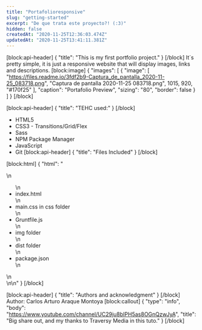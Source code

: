```yaml
---
title: "Portafolioresponsive"
slug: "getting-started"
excerpt: "De que trata este proyecto?! (:3)"
hidden: false
createdAt: "2020-11-25T12:36:03.474Z"
updatedAt: "2020-11-25T13:41:11.381Z"
---
```

[block:api-header]
{
  "title": "This is my first portfolio project."
}
[/block]
It´s pretty simple, it is just a responsive website that will display images, links and descriptions.
[block:image]
{
  "images": [
    {
      "image": [
        "https://files.readme.io/3fdf2b9-Captura_de_pantalla_2020-11-25_083718.png",
        "Captura de pantalla 2020-11-25 083718.png",
        1015,
        920,
        "#170f25"
      ],
      "caption": "Portafolio Preview",
      "sizing": "80",
      "border": false
    }
  ]
}
[/block]

[block:api-header]
{
  "title": "TEHC used:"
}
[/block]
* HTML5
* CSS3 - Transitions/Grid/Flex
* Sass
* NPM Package Manager
* JavaScript
* Git
[block:api-header]
{
  "title": "Files Included"
}
[/block]

[block:html]
{
  "html": "<div>\n  <ul>\n    <li>index.html</li>\n    <li> main.css in css folder</li>\n    <li>Gruntfile.js</li>\n    <li>img folder</li>\n    <li>dist folder</li>\n    <li>package.json</li>\n  </ul>\n</div>\n\n<style></style>"
}
[/block]

[block:api-header]
{
  "title": "Authors and acknowledgment"
}
[/block]
Author: Carlos Arturo Araque Montoya
[block:callout]
{
  "type": "info",
  "body": "https://www.youtube.com/channel/UC29ju8bIPH5as8OGnQzwJyA",
  "title": "Big share out, and my thanks to Traversy Media in this tuto."
}
[/block]
